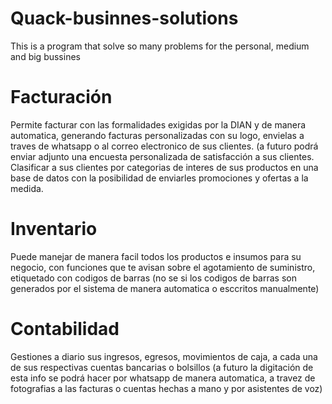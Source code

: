 # Quack-businnes-solutions
This is a program that solve so many problems for the personal, medium and big bussines

# Facturación
Permite facturar con las formalidades exigidas por la DIAN y de manera automatica, generando facturas personalizadas con su logo, envielas a traves de whatsapp o al correo electronico de sus clientes. (a futuro podrá enviar adjunto una encuesta personalizada de satisfacción a sus clientes. Clasificar a sus clientes por categorias de interes de sus productos en una base de datos con la posibilidad de enviarles promociones y ofertas a la medida.

# Inventario
Puede manejar de manera facil todos los productos e insumos para su negocio, con funciones que te avisan sobre el agotamiento de suministro, etiquetado con codigos de barras (no se si los codigos de barras son generados por el sistema de manera automatica o esccritos manualmente)

# Contabilidad
Gestiones a diario sus ingresos, egresos, movimientos de caja, a cada una de sus respectivas cuentas bancarias o bolsillos (a futuro la digitación de esta info se podrá hacer por whatsapp de manera automatica, a travez de fotografias a las facturas o cuentas hechas a mano y por asistentes de voz)
